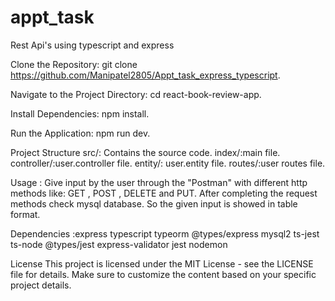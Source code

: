 # appt_task
Rest Api's using typescript and express

Clone the Repository: git clone  https://github.com/Manipatel2805/Appt_task_express_typescript.

Navigate to the Project Directory: cd react-book-review-app.

Install Dependencies: npm install.

Run the Application: npm run dev.

Project Structure src/: Contains the source code. index/:main file. controller/:user.controller file. entity/: user.entity file. routes/:user routes file.

Usage : Give input by the user through the "Postman" with different http methods like: GET , POST , DELETE and PUT. After completing the request methods check mysql database. So the given input is showed in table format.

Dependencies :express typescript typeorm @types/express mysql2 ts-jest ts-node @types/jest express-validator jest nodemon

License This project is licensed under the MIT License - see the LICENSE file for details. Make sure to customize the content based on your specific project details.
